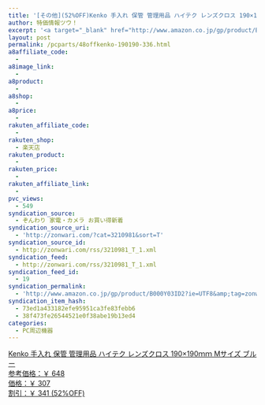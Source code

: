 ```yaml
---
title: '[その他](52%OFF)Kenko 手入れ 保管 管理用品 ハイテク レンズクロス 190×190ｍｍ Mサイズ ブルー ￥307'
author: 特価情報ツウ！
excerpt: '<a target="_blank" href="http://www.amazon.co.jp/gp/product/B000Y03ID2?ie=UTF8&amp;tag=zonwari-22&amp;linkCode=as2&amp;camp=247&amp;creative=7399&amp;creativeASIN=B000Y03ID2"><img src="http://ecx.images-amazon.com/images/I/41zydVCpqJL._SL100_.jpg"><br>Kenko &#25163;&#20837;&#12428; &#20445;&#31649; &#31649;&#29702;&#29992;&#21697; &#12495;&#12452;&#12486;&#12463; &#12524;&#12531;&#12474;&#12463;&#12525;&#12473; 190&times;190&#65357;&#65357; M&#12469;&#12452;&#12474; &#12502;&#12523;&#12540;<br>&#21442;&#32771;&#20385;&#26684;&#65306;&#65509; 648<br>&#20385;&#26684;&#65306;&#65509; 307<br>&#21106;&#24341;&#65306;&#65509; 341 (52%OFF)</a>'
layout: post
permalink: /pcparts/48offkenko-190190-336.html
a8affiliate_code:
  - 
a8image_link:
  - 
a8product:
  - 
a8shop:
  - 
a8price:
  - 
rakuten_affiliate_code:
  - 
rakuten_shop:
  - 楽天店
rakuten_product:
  - 
rakuten_price:
  - 
rakuten_affiliate_link:
  - 
pvc_views:
  - 549
syndication_source:
  - ぞんわり 家電・カメラ お買い得新着
syndication_source_uri:
  - 'http://zonwari.com/?cat=3210981&sort=T'
syndication_source_id:
  - http://zonwari.com/rss/3210981_T_1.xml
syndication_feed:
  - http://zonwari.com/rss/3210981_T_1.xml
syndication_feed_id:
  - 19
syndication_permalink:
  - 'http://www.amazon.co.jp/gp/product/B000Y03ID2?ie=UTF8&amp;tag=zonwari-22&amp;linkCode=as2&amp;camp=247&amp;creative=7399&amp;creativeASIN=B000Y03ID2'
syndication_item_hash:
  - 73ed1a433182efe95951ca3fe83febb6
  - 38f473fe26544521e0f38abe19b13ed4
categories:
  - PC周辺機器
---
```

[<img src='http://i0.wp.com/ecx.images-amazon.com/images/I/41zydVCpqJL._SL150_.jpg?w=546' title="" alt="" data-recalc-dims="1" />  
Kenko 手入れ 保管 管理用品 ハイテク レンズクロス 190×190ｍｍ Mサイズ ブルー  
参考価格：￥ 648  
価格：￥ 307  
割引：￥ 341 (52%OFF)][1]

 [1]: http://www.amazon.co.jp/gp/product/B000Y03ID2?ie=UTF8&#038;tag=tokkajohotsu-22&#038;linkCode=as2&#038;camp=247&#038;creative=7399&#038;creativeASIN=B000Y03ID2